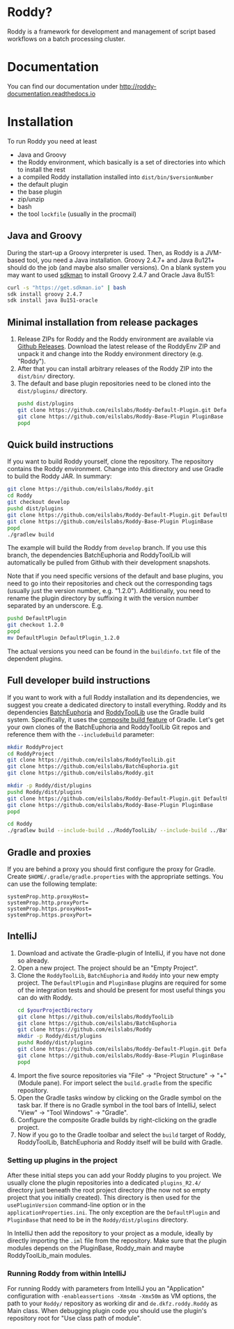 # Roddy?

Roddy is a framework for development and management of script based workflows on a batch processing cluster.

# Documentation

You can find our documentation under http://roddy-documentation.readthedocs.io

# Installation

To run Roddy you need at least 

* Java and Groovy
* the Roddy environment, which basically is a set of directories into which to install the rest
* a compiled Roddy installation installed into `dist/bin/$versionNumber` 
* the default plugin
* the base plugin
* zip/unzip
* bash
* the tool `lockfile` (usually in the procmail)

## Java and Groovy

During the start-up a Groovy interpreter is used. Then, as Roddy is a JVM-based tool, you need a Java installation. Groovy 2.4.7+ and Java 8u121+ should do the job (and maybe also smaller versions). On a blank system you may want to used [sdkman](http://sdkman.io/) to install Groovy 2.4.7 and Oracle Java 8u151:

```bash
curl -s "https://get.sdkman.io" | bash
sdk install groovy 2.4.7
sdk install java 8u151-oracle
```

## Minimal installation from release packages

1. Release ZIPs for Roddy and the Roddy environment are available via [Github Releases](https://github.com/eilslabs/Roddy/releases). Download the latest release of the RoddyEnv ZIP and unpack it and change into the Roddy environment directory (e.g. "Roddy").
2. After that you can install arbitrary releases of the Roddy ZIP into the `dist/bin/` directory.
3. The default and base plugin repositories need to be cloned into the `dist/plugins/` directory. 
   ```bash
   pushd dist/plugins
   git clone https://github.com/eilslabs/Roddy-Default-Plugin.git DefaultPlugin
   git clone https://github.com/eilslabs/Roddy-Base-Plugin PluginBase
   popd
   ```

## Quick build instructions

If you want to build Roddy yourself, clone the repository. The repository contains the Roddy environment. Change into this directory and use Gradle to build the Roddy JAR. In summary:

```bash
git clone https://github.com/eilslabs/Roddy.git
cd Roddy
git checkout develop
pushd dist/plugins
git clone https://github.com/eilslabs/Roddy-Default-Plugin.git DefaultPlugin
git clone https://github.com/eilslabs/Roddy-Base-Plugin PluginBase
popd
./gradlew build
```

The example will build the Roddy from `develop` branch. If you use this branch, the dependencies BatchEuphoria and RoddyToolLib will automatically be pulled from Github with their development snapshots.

Note that if you need specific versions of the default and base plugins, you need to go into their repositories and check out the corresponding tags (usually just the version number, e.g. "1.2.0"). Additionally, you need to rename the plugin directory by suffixing it with the version number separated by an underscore. E.g. 

```bash
pushd DefaultPlugin
git checkout 1.2.0
popd
mv DefaultPlugin DefaultPlugin_1.2.0
```

The actual versions you need can be found in the `buildinfo.txt` file of the dependent plugins.

## Full developer build instructions

If you want to work with a full Roddy installation and its dependencies, we suggest you create a dedicated directory to install everything. Roddy and its dependencies [BatchEuphoria](https://github.com/eilslabs/BatchEuphoria) and [RoddyToolLib](https://github.com/eilslabs/RoddyToolLib) use the Gradle build system. Specifically, it uses the [composite build feature](https://docs.gradle.org/current/userguide/composite_builds.html) of Gradle. Let's get your own clones of the BatchEuphoria and RoddyToolLib Git repos and reference them with the `--includeBuild` parameter:

```bash
mkdir RoddyProject
cd RoddyProject
git clone https://github.com/eilslabs/RoddyToolLib.git
git clone https://github.com/eilslabs/BatchEuphoria.git
git clone https://github.com/eilslabs/Roddy.git

mkdir -p Roddy/dist/plugins
pushd Roddy/dist/plugins
git clone https://github.com/eilslabs/Roddy-Default-Plugin.git DefaultPlugin
git clone https://github.com/eilslabs/Roddy-Base-Plugin PluginBase
popd

cd Roddy
./gradlew build --include-build ../RoddyToolLib/ --include-build ../BatchEuphoria/
```

## Gradle and proxies

If you are behind a proxy you should first configure the proxy for Gradle. Create `$HOME/.gradle/gradle.properties` with the appropriate settings. You can use the following template:

```
systemProp.http.proxyHost=
systemProp.http.proxyPort=
systemProp.https.proxyHost=
systemProp.https.proxyPort=
```


## IntelliJ

1. Download and activate the Gradle-plugin of IntelliJ, if you have not done so already.
2. Open a new project. The project should be an "Empty Project".
3. Clone the `RoddyToolLib`, `BatchEuphoria` and `Roddy` into your new empty project. The `DefaultPlugin` and `PluginBase` plugins are required for some of the integration tests and should be present for most useful things you can do with Roddy.
    ```bash
    cd $yourProjectDirectory
    git clone https://github.com/eilslabs/RoddyToolLib
    git clone https://github.com/eilslabs/BatchEuphoria
    git clone https://github.com/eilslabs/Roddy
    mkdir -p Roddy/dist/plugins
    pushd Roddy/dist/plugins
    git clone https://github.com/eilslabs/Roddy-Default-Plugin.git DefaultPlugin
    git clone https://github.com/eilslabs/Roddy-Base-Plugin PluginBase
    popd
    ```
4. Import the five source repositories via "File" -> "Project Structure" -> "+" (Module pane). For import select the `build.gradle` from the specific repository.
5. Open the Gradle tasks window by clicking on the Gradle symbol on the task bar. If there is no Gradle symbol in the tool bars of IntelliJ, select "View" -> "Tool Windows" -> "Gradle".
6. Configure the composite Gradle builds by right-clicking on the gradle project.
7. Now if you go to the Gradle toolbar and select the `build` target of Roddy, RoddyToolLib, BatchEuphoria and Roddy itself will be build with Gradle.

### Setting up plugins in the project 

After these initial steps you can add your Roddy plugins to you project. We usually clone the plugin repositories into a dedicated `plugins_R2.4/` directory just beneath the root project directory (the now not so empty project that you initially created). This directory is then used for the `usePluginVersion` command-line option or in the `applicationProperties.ini`. The only exception are the `DefaultPlugin` and `PluginBase` that need to be in the `Roddy/dist/plugins` directory.

In IntelliJ then add the repository to your project as a module, ideally by directly importing the `.iml` file from the repository. Make sure that the plugin modules depends on the PluginBase, Roddy_main and maybe RoddyToolLib_main modules.

### Running Roddy from within IntelliJ

For running Roddy with parameters from IntelliJ you an "Application" configuration with `-enableassertions -Xms4m -Xmx50m` as VM options, the path to your `Roddy/` repository as working dir and `de.dkfz.roddy.Roddy` as Main class. When debugging plugin code you should use the plugin's repository root for "Use class path of module".
